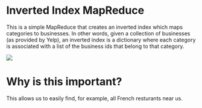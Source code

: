 # Inverted Index MapReduce

This is a simple MapReduce that creates an inverted index which maps categories to businesses. In other words, given a collection of businesses (as provided by
Yelp), an inverted index is a dictionary where each category is associated with a list of the business ids that belong to that category. 

![](https://i.imgur.com/RLzhgdr.png)

# Why is this important?
This allows us to easily find, for example, all French resturants near us.
